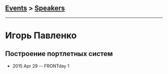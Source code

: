 ## [Events](../README.md) > [Speakers](../speakers.md)
---

# Игорь Павленко

## Построение портлетных систем
- 2015 Apr 29 -- FRONTday 1    

